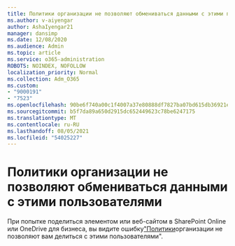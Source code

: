 ```yaml
---
title: Политики организации не позволяют обмениваться данными с этими пользователями
ms.author: v-aiyengar
author: AshaIyengar21
manager: dansimp
ms.date: 12/08/2020
ms.audience: Admin
ms.topic: article
ms.service: o365-administration
ROBOTS: NOINDEX, NOFOLLOW
localization_priority: Normal
ms.collection: Adm_O365
ms.custom:
- "9000191"
- "7523"
ms.openlocfilehash: 90be6f740a00c1f4007a37e80888df7827ba07bd615db36921ee8f01cc5ea05c
ms.sourcegitcommit: b5f7da89a650d2915dc652449623c78be6247175
ms.translationtype: MT
ms.contentlocale: ru-RU
ms.lasthandoff: 08/05/2021
ms.locfileid: "54025227"
---
```

# <a name="organizations-policies-do-not-allow-you-to-share-with-these-users"></a>Политики организации не позволяют обмениваться данными с этими пользователями

При попытке поделиться элементом или веб-сайтом в SharePoint Online или OneDrive для бизнеса, вы видите ошибку["Политики](https://docs.microsoft.com/sharepoint/troubleshoot/sharing-and-permissions/organization-policies-do-not-allow-you-to-share-with-users-error)организации не позволяют вам делиться с этими пользователями".